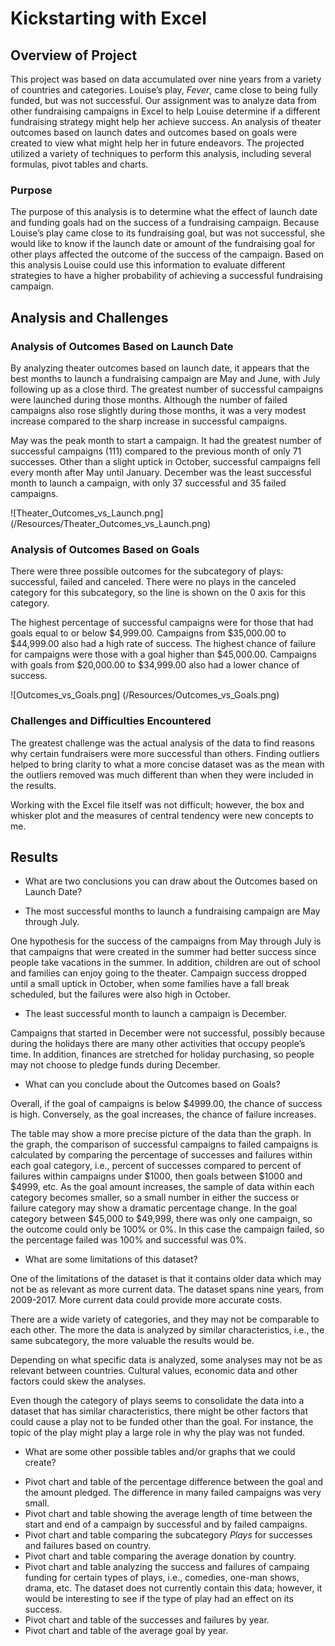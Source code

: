 # Kickstarting with Excel

## Overview of Project

This project was based on data accumulated over nine years from a variety of countries and categories. Louise’s play, *Fever*, came close to being fully funded, but was not successful. Our assignment was to analyze data from other fundraising campaigns in Excel to help Louise determine if a different fundraising strategy might help her achieve success. An analysis of theater outcomes based on launch dates and outcomes based on goals were created to view what might help her in future endeavors. The projected utilized a variety of techniques to perform this analysis, including several formulas, pivot tables and charts.

### Purpose

The purpose of this analysis is to determine what the effect of launch date and funding goals had on the success of a fundraising campaign. Because Louise’s play came close to its fundraising goal, but was not successful, she would like to know if the launch date or amount of the fundraising goal for other plays affected the outcome of the success of the campaign. Based on this analysis Louise could use this information to evaluate different strategies to have a higher probability of achieving a successful fundraising campaign.

## Analysis and Challenges

### Analysis of Outcomes Based on Launch Date

By analyzing theater outcomes based on launch date, it appears that the best months to launch a fundraising campaign are May and June, with July following up as a close third. The greatest number of successful campaigns were launched during those months. Although the number of failed campaigns also rose slightly during those months, it was a very modest increase compared to the sharp increase in successful campaigns.

May was the peak month to start a campaign. It had the greatest number of successful campaigns (111) compared to the previous month of only 71 successes. Other than a slight uptick in October, successful campaigns fell every month after May until January. December was the least successful month to launch a campaign, with only 37 successful and 35 failed campaigns.

![Theater_Outcomes_vs_Launch.png] (/Resources/Theater_Outcomes_vs_Launch.png)

### Analysis of Outcomes Based on Goals

There were three possible outcomes for the subcategory of plays: successful, failed and canceled. There were no plays in the canceled category for this subcategory, so the line is shown on the 0 axis for this category. 

The highest percentage of successful campaigns were for those that had goals equal to or below $4,999.00. Campaigns from $35,000.00 to $44,999.00 also had a high rate of success.
The highest chance of failure for campaigns were those with a goal higher than $45,000.00. Campaigns with goals from $20,000.00 to $34,999.00 also had a lower chance of success.

![Outcomes_vs_Goals.png] (/Resources/Outcomes_vs_Goals.png)

### Challenges and Difficulties Encountered

The greatest challenge was the actual analysis of the data to find reasons why certain fundraisers were more successful than others. Finding outliers helped to bring clarity to what a more concise dataset was as the mean with the outliers removed was much different than when they were included in the results. 

Working with the Excel file itself was not difficult; however, the box and whisker plot and the measures of central tendency were new concepts to me.

## Results

- What are two conclusions you can draw about the Outcomes based on Launch Date?

* The most successful months to launch a fundraising campaign are May through July.

One hypothesis for the success of the campaigns from May through July is that campaigns that were created in the summer had better success since people take vacations in the summer. In addition, children are out of school and families can enjoy going to the theater. Campaign success dropped until a small uptick in October, when some families have a fall break scheduled, but the failures were also high in October. 

* The least successful month to launch a campaign is December. 

Campaigns that started in December were not successful, possibly because during the holidays there are many other activities that occupy people’s time. In addition, finances are stretched for holiday purchasing, so people may not choose to pledge funds during December.

- What can you conclude about the Outcomes based on Goals?

Overall, if the goal of campaigns is below $4999.00, the chance of success is high. Conversely, as the goal increases, the chance of failure increases. 

The table may show a more precise picture of the data than the graph. In the graph, the comparison of successful campaigns to failed campaigns is calculated by comparing the percentage of successes and failures within each goal category, i.e., percent of successes compared to percent of failures within campaigns under $1000, then goals between $1000 and $4999, etc. As the goal amount increases, the sample of data within each category becomes smaller, so a small number in either the success or failure category may show a dramatic percentage change. In the goal category between $45,000 to $49,999, there was only one campaign, so the outcome could only be 100% or 0%. In this case the campaign failed, so the percentage failed was 100% and successful was 0%.

- What are some limitations of this dataset?

One of the limitations of the dataset is that it contains older data which may not be as relevant as more current data. The dataset spans nine years, from 2009-2017. More current data could provide more accurate costs.

There are a wide variety of categories, and they may not be comparable to each other. The more the data is analyzed by similar characteristics, i.e., the same subcategory, the more valuable the results would be. 

Depending on what specific data is analyzed, some analyses may not be as relevant between countries. Cultural values, economic data and other factors could skew the analyses.

Even though the category of plays seems to consolidate the data into a dataset that has similar characteristics, there might be other factors that could cause a play not to be funded other than the goal. For instance, the topic of the play might play a large role in why the play was not funded. 

- What are some other possible tables and/or graphs that we could create?

* Pivot chart and table of the percentage difference between the goal and the amount pledged. The difference in many failed campaigns was very small.
* Pivot chart and table showing the average length of time between the start and end of a campaign by successful and by failed campaigns.
* Pivot chart and table comparing the subcategory *Plays* for successes and failures based on country.
* Pivot chart and table comparing the average donation by country.
* Pivot chart and table analyzing the success and failures of campaing funding for certain types of plays, i.e., comedies, one-man shows, drama, etc. The dataset does not currently contain this data; however, it would be interesting to see if the type of play had an effect on its success.
* Pivot chart and table of the successes and failures by year.
* Pivot chart and table of the average goal by year.





